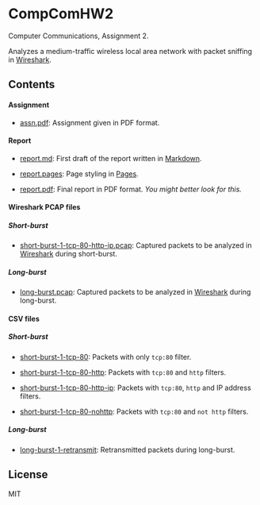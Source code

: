 # CompComHW2
Computer Communications, Assignment 2.

Analyzes a medium-traffic wireless local area network with packet sniffing in [Wireshark].

## Contents

#### Assignment

- [assn.pdf](https://github.com/Chatatata/CompComHW2/blob/master/assn.pdf): Assignment given in PDF format.

#### Report

- [report.md](https://github.com/Chatatata/CompComHW2/blob/master/report.md): First draft of the report written in [Markdown].

- [report.pages](https://github.com/Chatatata/CompComHW2/blob/master/report.pages): Page styling in [Pages].

- [report.pdf](https://github.com/Chatatata/CompComHW2/blob/master/report.pdf): Final report in PDF format. *You might better look for this.*

#### Wireshark PCAP files

##### Short-burst

- [short-burst-1-tcp-80-http-ip.pcap](https://github.com/Chatatata/CompComHW2/blob/master/short-burst-1-tcp-80-http-ip.pcap): Captured packets to be analyzed in [Wireshark] during short-burst.

##### Long-burst

- [long-burst.pcap](https://github.com/Chatatata/CompComHW2/blob/master/long-burst.pcap): Captured packets to be analyzed in [Wireshark] during long-burst.

#### CSV files

##### Short-burst

- [short-burst-1-tcp-80](https://github.com/Chatatata/CompComHW2/blob/master/short-burst-1-tcp-80): Packets with only `tcp:80` filter.

- [short-burst-1-tcp-80-http](https://github.com/Chatatata/CompComHW2/blob/master/short-burst-1-tcp-80-http): Packets with `tcp:80` and `http` filters.

- [short-burst-1-tcp-80-http-ip](https://github.com/Chatatata/CompComHW2/blob/master/short-burst-1-tcp-80-http-ip): Packets with `tcp:80`, `http` and IP address filters.

- [short-burst-1-tcp-80-nohttp](https://github.com/Chatatata/CompComHW2/blob/master/short-burst-1-tcp-80-nohttp): Packets with `tcp:80` and `not http` filters.

##### Long-burst

- [long-burst-1-retransmit](https://github.com/Chatatata/CompComHW2/blob/master/long-burst-1-retransmit): Retransmitted packets during long-burst.

## License

MIT

[Wireshark]: https://www.wireshark.org
[Markdown]: https://en.wikipedia.org/wiki/Markdown
[Pages]: https://www.apple.com/tr/pages/

